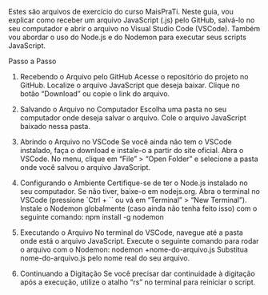 Estes são arquivos de exercício do curso MaisPraTi.
Neste guia, vou explicar como receber um arquivo JavaScript (.js) pelo GitHub, salvá-lo no seu computador e abrir o arquivo no Visual Studio Code (VSCode). Também vou abordar o uso do Node.js e do Nodemon para executar seus scripts JavaScript.

Passo a Passo
1. Recebendo o Arquivo pelo GitHub
Acesse o repositório do projeto no GitHub.
Localize o arquivo JavaScript que deseja baixar.
Clique no botão “Download” ou copie o link do arquivo.
2. Salvando o Arquivo no Computador
Escolha uma pasta no seu computador onde deseja salvar o arquivo.
Cole o arquivo JavaScript baixado nessa pasta.
3. Abrindo o Arquivo no VSCode
Se você ainda não tem o VSCode instalado, faça o download e instale-o a partir do site oficial.
Abra o VSCode.
No menu, clique em “File” > “Open Folder” e selecione a pasta onde você salvou o arquivo JavaScript.
4. Configurando o Ambiente
Certifique-se de ter o Node.js instalado no seu computador. Se não tiver, baixe-o em nodejs.org.
Abra o terminal no VSCode (pressione `Ctrl + `` ou vá em “Terminal” > “New Terminal”).
Instale o Nodemon globalmente (caso ainda não tenha feito isso) com o seguinte comando:
npm install -g nodemon

5. Executando o Arquivo
No terminal do VSCode, navegue até a pasta onde está o arquivo JavaScript.
Execute o seguinte comando para rodar o arquivo com o Nodemon:
nodemon +nome-do-arquivo.js
Substitua nome-do-arquivo.js pelo nome real do seu arquivo.
6. Continuando a Digitação
Se você precisar dar continuidade à digitação após a execução, utilize o atalho “rs” no terminal para reiniciar o script.

